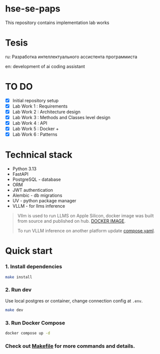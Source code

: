 # hse-se-paps
This repository contains implementation lab works

# Tesis

ru: Разработка интеллектуального ассистента программиста

en: development of ai coding assistant


# TO DO
- [x] Initial repository setup
- [x] Lab Work 1 : Requirements
- [x] Lab Work 2 : Architecture design
- [x] Lab Work 3 : Methods and Classes level design
- [x] Lab Work 4 : API
- [x] Lab Work 5 : Docker + 
- [x] Lab Work 6 : Patterns

# Technical stack
- Python 3.13
- FastAPI
- PostgreSQL - database
- ORM
- JWT authentication
- Alembic - db migrations
- UV - python package manager
- VLLM - for llms inference

> Vllm is used to run LLMS on Apple Silicon, docker image was built from source and published on hub. [DOCKER IMAGE](https://hub.docker.com/repository/docker/disk0dancer/vllm-arm).
>
> To run VLLM inference on another platform update [compose.yaml](/compose.yaml).


# Quick start

### 1. Install dependencies

```bash
make install
```

### 2. Run dev

Use local postgres or container, change connection config at `.env`.

```bash
make dev
```

### 3. Run Docker Compose


```bash
docker compose up -d
```

### Check out [Makefile](/Makefile) for more commands and details.
